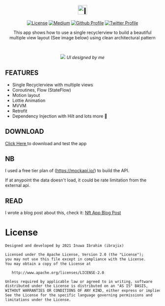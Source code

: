 <h1 align="center"> <img align="center" width ='30px' height='30px' src="https://svgshare.com/i/fG4.svg" alt="logo"> </h1>

<p align="center">
  <a href="https://opensource.org/licenses/Apache-2.0"><img alt="License" src="https://img.shields.io/badge/License-Apache%202.0-blue.svg"/></a>
  <a href="https://medium.com/@ibrajix/how-to-build-a-beautiful-multiple-view-recyclerview-app-the-right-way-ee0da34d4c02"><img alt="Medium" src="https://skydoves.github.io/badges/Story-Medium.svg"/></a>
  <a href="https://github.com/ibrajix"><img alt="Github Profile" src="https://badges.aleen42.com/src/github.svg"/></a> 
  <a href="https://twitter.com/ibrajix"><img alt="Twitter Profile" src="https://badges.aleen42.com/src/twitter.svg"/></a> 
</p>

<p align="center">
  This app shows how to use a single recyclerview to build a beautiful multiple view layout (See image below) using clean architectural pattern
</p>

<br/>

<p align="center">
  <img src ="https://user-images.githubusercontent.com/39574228/158677674-f9f32500-13e5-4472-893d-b9052eb7cbab.png">
  <i> UI designed by me </i>
</p>


## FEATURES
- Single Recyclerview with multiple views
- Coroutines, Flow (StateFlow)
- Motion layout
- Lottie Animation
- MVVM
- Retrofit 
- Dependency Injection with Hilt and lots more 🙂

## DOWNLOAD
<a href="https://github.com/ibrajix/NftApp/releases/download/v1.0/nftapp_1.0.apk">Click Here </a> to download and test the app

## NB
I used a free tier plan of (https://mockapi.io/) to build the API.

If at anypoint the data doesn't load, it could be rate limitation from the external api.

## READ

I wrote a blog post about this, check it:
<a href="https://medium.com/@ibrajix/how-to-build-a-beautiful-multiple-view-recyclerview-app-the-right-way-ee0da34d4c02">Nft App Blog Post</a>

# License

```xml
Designed and developed by 2021 Inuwa Ibrahim (ibrajix)

Licensed under the Apache License, Version 2.0 (the "License");
you may not use this file except in compliance with the License.
You may obtain a copy of the License at

   http://www.apache.org/licenses/LICENSE-2.0

Unless required by applicable law or agreed to in writing, software
distributed under the License is distributed on an "AS IS" BASIS,
WITHOUT WARRANTIES OR CONDITIONS OF ANY KIND, either express or implied.
See the License for the specific language governing permissions and
limitations under the License.
```
